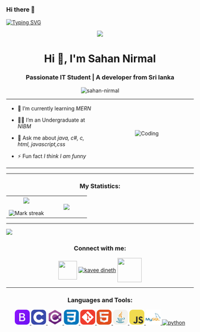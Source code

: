 ### Hi there 👋
<a href="https://git.io/typing-svg"><img src="https://readme-typing-svg.demolab.com?font=Anta&pause=1000&color=FFFD25&random=false&width=435&lines=Hi%2C+++Welcome+to+my+GitHub+page!;I'm.....;Undergraduate+Student+of+Software+development;Game+Developer;Web+Developer;Bot+Developer" alt="Typing SVG" /></a>


<p align="center" ><img  src = "https://github.com/7oSkaaa/7oSkaaa/blob/main/Images/about_me.gif?raw=true" width = 100px></p>
<h1 align="center">Hi 👋, I'm Sahan Nirmal</h1>
<h3 align="center"> Passionate IT Student | A developer from Sri lanka</h3>
<p align="center"> <img src="https://komarev.com/ghpvc/?username=sahan-nirmallabel=Profile%20views&color=0e75b6&style=flat" alt="sahan-nirmal" /> </p>

<table align="center">
<tr border="none">
<td width="50%" align="left">
  
- 🌱 I’m currently learning *MERN*

- 🧑‍🎓 I’m an Undergraduate at *NIBM*

- 💬 Ask me about *java, c#, c, html, javascript,css*

- ⚡ Fun fact *I think I am funny*

</td>
<td width="50%" align="center">

<img align="center" alt="Coding" width="450" src="https://repository-images.githubusercontent.com/588181932/e36ec678-7984-4cdd-8e4c-a3932772ff8e">

  
</td>
</tr>
</table>

---

<h3 align="center">My Statistics:</h3>
<p align="center">
<table align="center">
<tr border="none">
<td width="50%" align="center">
  
  <img  align="center"  src="https://github-readme-stats.vercel.app/api?username=sahan-nirmal&theme=dark&show_icons=true&count_private=true" />
  <br></br>
  <img  title="🔥 Get streak stats for your profile at git.io/streak-stats" alt="Mark streak" src="https://github-readme-streak-stats.herokuapp.com/?user=sahan-nirmal&theme=dark&hide_border=false" /> 
</td>
<td width="50%" align="center">

  <img  align="center"  src="https://github-readme-stats.anuraghazra1.vercel.app/api/top-langs/?username=sahan-nirmal&theme=dark&hide_border=false&no-bg=true&no-frame=true&langs_count=10"/>
  
  </td>
</tr>
</table>

---

 <img src=C:\Users\sahan.SHAN\Pictures\s\68747470733a2f2f6d656469612e67697068792e636f6d2f6d656469612f54456e586b637348725034596564436868412f67697068792e676966.gif />
<h3 align="center">Connect with me:</h3>
<p align="center">
<a href="https://fb.com/" target="blank"><img align="center" src="https://raw.githubusercontent.com/rahuldkjain/github-profile-readme-generator/master/src/images/icons/Social/facebook.svg" alt="" height="50" width="50" /></a>  
<a href="https://www.instagram.com/_nirmal_amarasinghe/?hl=en#" target="blank"><img align="center" src="https://www.edigitalagency.com.au/wp-content/uploads/new-Instagram-icon-png-full-colour.png" alt="kavee dineth" alt="sahan-nirmal" height="50" width="50" /></a>
<a href="https://discord.gg/" target="blank"><img align="center" src="https://raw.githubusercontent.com/rahuldkjain/github-profile-readme-generator/master/src/images/icons/Social/discord.svg" alt="" height="65" width="65" /></a>
</p>


---


<h3 align="center">Languages and Tools:</h3>
<p align="center"> <a href="https://getbootstrap.com" target="_blank" rel="noreferrer"> <img src="https://github.com/tandpfun/skill-icons/blob/main/icons/Bootstrap.svg" alt="bootstrap" width="40" height="40"/> </a> <a href="https://www.cprogramming.com/" target="_blank" rel="noreferrer"> <img src="https://github.com/tandpfun/skill-icons/raw/main/icons/C.svg" alt="c" width="40" height="40"/> </a> <a href="https://www.w3schools.com/cs/" target="_blank" rel="noreferrer"> <img src="https://raw.githubusercontent.com/devicons/devicon/master/icons/csharp/csharp-original.svg" alt="csharp" width="40" height="40"/> </a> <a href="https://www.w3schools.com/css/" target="_blank" rel="noreferrer"> <img src="https://github.com/tandpfun/skill-icons/raw/main/icons/CSS.svg" alt="css3" width="40" height="40"/> </a> <a href="https://git-scm.com/" target="_blank" rel="noreferrer"> <img src="https://github.com/tandpfun/skill-icons/raw/main/icons/Git.svg" alt="git" width="40" height="40"/> </a> <a href="https://www.w3.org/html/" target="_blank" rel="noreferrer"> <img src="https://github.com/tandpfun/skill-icons/raw/main/icons/HTML.svg" alt="html5" width="40" height="40"/> </a> <a href="https://www.java.com" target="_blank" rel="noreferrer"> <img src="https://github.com/tandpfun/skill-icons/raw/main/icons/Java-Light.svg" alt="java" width="40" height="40"/> </a> <a href="https://developer.mozilla.org/en-US/docs/Web/JavaScript" target="_blank" rel="noreferrer"> <img src="https://github.com/tandpfun/skill-icons/raw/main/icons/JavaScript.svg" alt="javascript" width="40" height="40"/> </a> <a href="https://www.mysql.com/" target="_blank" rel="noreferrer"> <img src="https://raw.githubusercontent.com/devicons/devicon/master/icons/mysql/mysql-original-wordmark.svg" alt="mysql" width="40" height="40"/> </a> <a href="https://www.python.org" target="_blank" rel="noreferrer"> <img src="https://github.com/Scar1109/skill-icons/raw/main/icons/Python-Light.svg" alt="python" width="40" height="40"/> </a> </p>
<!---
sahan-nirmal/sahan-nirmal is a ✨ special ✨ repository because its `README.md` (this file) appears on your GitHub profile.
You can click the Preview link to take a look at your changes.
--->

